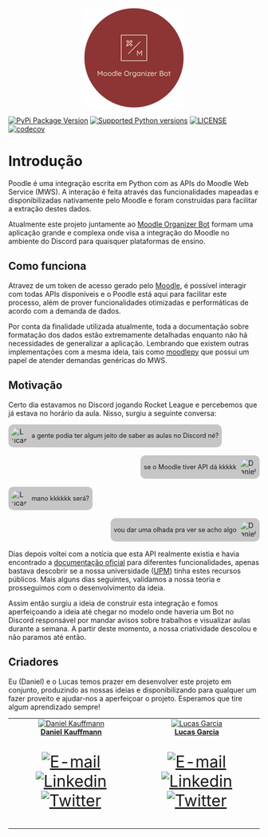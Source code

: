 <p align="center">
    <a href="https://github.com/danielkauffmann/poodle">
        <img src="/images/rlogo.png" width="200" height="200" alt="Moodle Organizer Bot" >
    </a>
</p>

[![PyPi Package Version](https://img.shields.io/pypi/v/poodle)](https://pypi.org/project/poodle/)
[![Supported Python versions](https://img.shields.io/pypi/pyversions/poodle)](https://pypi.org/project/poodle/)
[![LICENSE](https://img.shields.io/github/license/danielkauffmann/poodle)](https://github.com/danielkauffmann/poodle/blob/master/LICENSE)
[![codecov](https://codecov.io/gh/danielkauffmann/poodle/branch/main/graph/badge.svg?token=D7OI3GWKRT)](https://codecov.io/gh/danielkauffmann/poodle)


# Introdução
Poodle é uma integração escrita em Python com as APIs do Moodle Web Service (MWS). A interação é feita através das
funcionalidades mapeadas e disponibilizadas nativamente pelo Moodle e foram construídas para facilitar a extração
destes dados.

Atualmente este projeto juntamente ao [Moodle Organizer Bot](https://github.com/lsglucas/mob) formam uma aplicação 
grande e complexa onde visa a integração do Moodle no ambiente do Discord para quaisquer plataformas de ensino.


## Como funciona
Atravez de um token de acesso gerado pelo [Moodle](https://moodle.org/), é possível interagir com todas APIs disponíveis
e o Poodle está aqui para facilitar este processo, além de prover funcionalidades otimizadas e performáticas de acordo 
com a demanda de dados.

Por conta da finalidade utilizada atualmente, toda a documentação sobre formatação dos dados estão extremamente 
detalhadas enquanto não há necessidades de generalizar a aplicação. Lembrando que existem outras implementações com a
mesma ideia, tais como [moodlepy](https://github.com/hexatester/moodlepy) que possui um papel de atender demandas 
genéricas do MWS.


## Motivação
Certo dia estavamos no Discord jogando Rocket League e percebemos que já estava no horário da aula. 
Nisso, surgiu a seguinte conversa:

[comment]: <> (Lucas, 1)
<div style="display: flex; width: fit-content; margin-bottom: 1rem; padding: .4rem; background-color: rgba(70, 70, 70, 0.3); border-radius: 10px;">
    <img style="border-radius: 50%" src="https://avatars.githubusercontent.com/u/61513630?v=4" width="32px;" alt="Lucas"/>
    <div style="align-self: center; margin-left: .5rem; font-size: .8rem">
        a gente podia ter algum jeito de saber as aulas no Discord né?
    </div>
</div>

[comment]: <> (Daniel, 1)
<div style="display: flex; width: fit-content; margin-left: auto; margin-bottom: 1rem; padding: .4rem; background-color: rgba(70, 70, 70, 0.3); border-radius: 10px;">
    <div style="align-self: center; margin-right: .5rem; font-size: .8rem">
        se o Moodle tiver API dá kkkkk
    </div>
    <img style="border-radius: 50%" src="https://avatars.githubusercontent.com/u/62577994?v=4" width="32px;" alt="Daniel"/>
</div>

[comment]: <> (Lucas, 2)
<div style="display: flex; width: fit-content; margin-bottom: 1rem; padding: .4rem; background-color: rgba(70, 70, 70, 0.3); border-radius: 10px;">
    <img style="border-radius: 50%" src="https://avatars.githubusercontent.com/u/61513630?v=4" width="32px;" alt="Lucas"/>
    <div style="align-self: center; margin-left: .5rem; font-size: .8rem">
        mano kkkkkk será?
    </div>
</div>

[comment]: <> (Daniel, 2)
<div style="display: flex; width: fit-content; margin-left: auto; margin-bottom: 1rem; padding: .4rem; background-color: rgba(70, 70, 70, 0.3); border-radius: 10px;">
    <div style="align-self: center; margin-right: .5rem; font-size: .8rem">
        vou dar uma olhada pra ver se acho algo
    </div>
    <img style="border-radius: 50%" src="https://avatars.githubusercontent.com/u/62577994?v=4" width="32px;" alt="Daniel"/>
</div>

Dias depois voltei com a notícia que esta API realmente existia e havia encontrado a 
[documentação oficial](https://docs.moodle.org/dev/Web_service_API_functions) para diferentes funcionalidades, apenas
bastava descobrir se a nossa universidade ([UPM](https://www.mackenzie.br/)) tinha estes recursos públicos.
Mais alguns dias seguintes, validamos a nossa teoria e prosseguimos com o desenvolvimento da ideia. 

Assim então surgiu a ideia de construir esta integração e fomos aperfeiçoando a ideia até chegar no modelo onde haveria
um Bot no Discord responsável por mandar avisos sobre trabalhos e visualizar aulas durante a semana. 
A partir deste momento, a nossa criatividade descolou e não paramos até então.

## Criadores
Eu (Daniel) e o Lucas temos prazer em desenvolver este projeto em conjunto, produzindo as nossas ideias e disponibilizando
para qualquer um fazer proveito e ajudar-nos a aperfeiçoar o projeto. Esperamos que tire algum aprendizado sempre!

<table>
  <tr>
    <td align="center">
      <a href="https://github.com/danielkauffmann">
        <img src="https://avatars.githubusercontent.com/u/62577994?v=4" width="150px;" alt="Daniel Kauffmann"/>
        <br />
        <a href="https://github.com/danielkauffmann">
          <b>Daniel Kauffmann</b>
        </a>
        <br />
        <p style="font-size: 2rem">
          <a href="mailto:vkdaniel@icloud.com">
            <img src="https://img.icons8.com/emoji/32/000000/envelope-.png" alt="E-mail"/>
          </a>
          <a href="https://www.linkedin.com/in/danielkauffmann">
            <img src="https://img.icons8.com/color/32/000000/linkedin.png" alt="Linkedin"/>
          </a>
          <a href="https://twitter.com/danieldowombo">
            <img src="https://img.icons8.com/fluency/32/000000/twitter--v3.png" alt="Twitter"/>
          </a>
        </p>
      </a>
    </td>
    <td align="center">
      <a href="https://github.com/lsglucas">
        <img src="https://avatars.githubusercontent.com/u/61513630?v=4" width="150px;" alt="Lucas Garcia"/>
        <br />
        <a href="https://github.com/lsglucas">
          <b>Lucas Garcia</b>
        </a>
        <br />
        <p style="font-size: 2rem">
          <a href="mailto:lsglucas@pm.me">
            <img src="https://img.icons8.com/emoji/32/000000/envelope-.png" alt="E-mail"/>
          </a>
          <a href="https://www.linkedin.com/in/lsglucas">
            <img src="https://img.icons8.com/color/32/000000/linkedin.png" alt="Linkedin"/>
          </a>
          <a href="https://twitter.com/lsglucass">
            <img src="https://img.icons8.com/fluency/32/000000/twitter--v3.png" alt="Twitter"/>
          </a>
        </p>
      </a>
    </td>
  </tr>
</table>